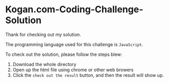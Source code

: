 # Kogan.com-Coding-Challenge-Solution

Thank for checking out my solution. 

The programming language used for this challenge is `JavaScript`.

To check out the solution, please follow the steps blew: 

1. Download the whole directory
2. Open up the html file using chrome or other web browers
3. Click the `check out the result` button, and then the result will show up. 

